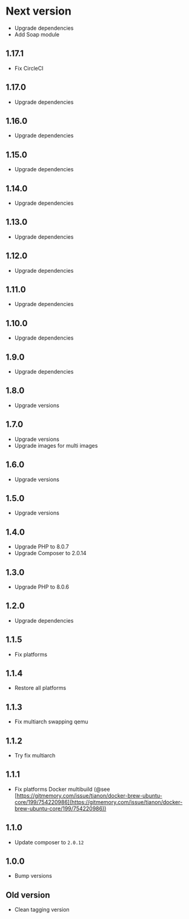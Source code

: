 # Next version
+ Upgrade dependencies
+ Add Soap module

## 1.17.1
+ Fix CircleCI

## 1.17.0
+ Upgrade dependencies

## 1.16.0
+ Upgrade dependencies

## 1.15.0
+ Upgrade dependencies

## 1.14.0
+ Upgrade dependencies

## 1.13.0
+ Upgrade dependencies

## 1.12.0
+ Upgrade dependencies

## 1.11.0
+ Upgrade dependencies

## 1.10.0
+ Upgrade dependencies

## 1.9.0
+ Upgrade dependencies

## 1.8.0
+ Upgrade versions

## 1.7.0
+ Upgrade versions
+ Upgrade images for multi images

## 1.6.0
+ Upgrade versions

## 1.5.0
+ Upgrade versions

## 1.4.0
+ Upgrade PHP to 8.0.7
+ Upgrade Composer to 2.0.14

## 1.3.0
+ Upgrade PHP to 8.0.6

## 1.2.0
+ Upgrade dependencies

## 1.1.5
+ Fix platforms

## 1.1.4
+ Restore all platforms

## 1.1.3
+ Fix multiarch swapping qemu

## 1.1.2
+ Try fix multiarch

## 1.1.1
+ Fix platforms Docker multibuild (@see [https://gitmemory.com/issue/tianon/docker-brew-ubuntu-core/199/754220986](https://gitmemory.com/issue/tianon/docker-brew-ubuntu-core/199/754220986))

## 1.1.0
+ Update composer to `2.0.12`

## 1.0.0
+ Bump versions

## Old version
+ Clean tagging version